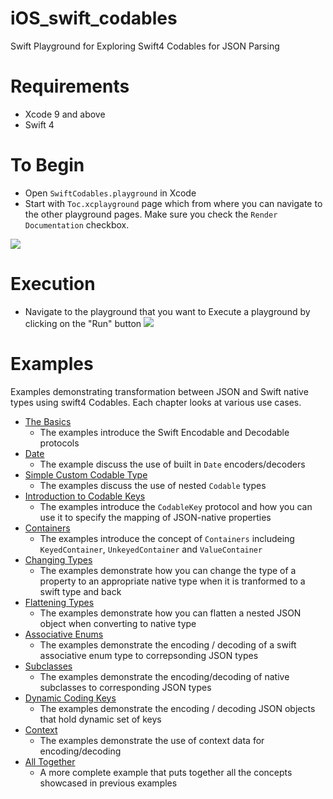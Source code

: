 # iOS_swift_codables
Swift Playground for Exploring Swift4 Codables for JSON Parsing

# Requirements
- Xcode 9 and above
- Swift 4

# To Begin
- Open `SwiftCodables.playground` in Xcode
- Start with `Toc.xcplayground` page which from where you can navigate to the other playground pages. Make sure you check the `Render Documentation` checkbox.

![](https://raw.githubusercontent.com/couchbaselabs/iOS_swift_codables/master/begin.png)

# Execution
- Navigate to the playground that you want to Execute a playground by clicking on the "Run" button 
![](https://raw.githubusercontent.com/couchbaselabs/iOS_swift_codables/master/execute.gif)

# Examples
Examples demonstrating transformation between JSON and Swift native types using  swift4 Codables. Each chapter looks at various use cases.
 
 - [The Basics](https://github.com/couchbaselabs/iOS_swift_codables/blob/master/SwiftCodables.playground/Pages/The%20Basics.xcplaygroundpage/Contents.swift)
     - The examples introduce the Swift Encodable and Decodable protocols
  - [Date](https://github.com/couchbaselabs/iOS_swift_codables/blob/master/SwiftCodables.playground/Pages/Date.xcplaygroundpage/Contents.swift)
     - The example discuss the use of built in `Date` encoders/decoders
 - [Simple Custom Codable Type](https://github.com/couchbaselabs/iOS_swift_codables/blob/master/SwiftCodables.playground/Pages/Simple%20Custom%20Codable%20Type.xcplaygroundpage/Contents.swift)
     - The examples discuss the use of nested `Codable` types
 - [Introduction to Codable Keys](https://github.com/couchbaselabs/iOS_swift_codables/blob/master/SwiftCodables.playground/Pages/Intro%20to%20Codable%20Keys.xcplaygroundpage/Contents.swift)
     - The examples introduce the `CodableKey` protocol and how you can use it to specify the mapping of JSON-native properties
 - [Containers](https://github.com/couchbaselabs/iOS_swift_codables/blob/master/SwiftCodables.playground/Pages/Containers.xcplaygroundpage/Contents.swift)
     - The examples introduce the concept of `Containers` includeing `KeyedContainer`, `UnkeyedContainer` and `ValueContainer`
 - [Changing Types](https://github.com/couchbaselabs/iOS_swift_codables/blob/master/SwiftCodables.playground/Pages/Changing%20Types.xcplaygroundpage/Contents.swift)
     - The examples demonstrate how you can change the type of a property to an appropriate native type when it is tranformed to a swift type and back
 - [Flattening Types](https://github.com/couchbaselabs/iOS_swift_codables/blob/master/SwiftCodables.playground/Pages/Flattening%20Types.xcplaygroundpage/Contents.swift)
   - The examples demonstrate how you can flatten a nested JSON object when converting to native type
 - [Associative Enums](https://github.com/couchbaselabs/iOS_swift_codables/blob/master/SwiftCodables.playground/Pages/Associative%20Enums.xcplaygroundpage/Contents.swift)
     - The examples demonstrate the encoding / decoding of a swift associative enum type to correpsonding JSON types
 - [Subclasses](https://github.com/couchbaselabs/iOS_swift_codables/blob/master/SwiftCodables.playground/Pages/subclasses.xcplaygroundpage/Contents.swift)
      - The examples demonstrate the encoding/decoding of native subclasses to corresponding JSON types
 - [Dynamic Coding Keys](https://github.com/couchbaselabs/iOS_swift_codables/blob/master/SwiftCodables.playground/Pages/Dynamic%20Coding%20Keys.xcplaygroundpage/Contents.swift)
      -  The examples demonstrate the encoding / decoding JSON objects that hold dynamic set of keys
 - [Context](https://github.com/couchbaselabs/iOS_swift_codables/blob/master/SwiftCodables.playground/Pages/Context.xcplaygroundpage/Contents.swift)
      -  The examples demonstrate the use of context data for encoding/decoding
 - [All Together](https://github.com/couchbaselabs/iOS_swift_codables/blob/master/SwiftCodables.playground/Pages/All%20Together.xcplaygroundpage/Contents.swift)
     -  A more complete example that puts together all the concepts showcased in previous examples 
